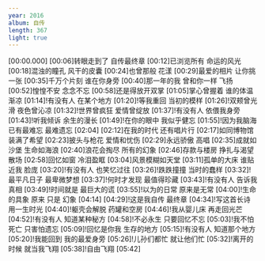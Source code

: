 ```yaml
---
year: 2016
album: 自传
length: 367
light: true
---
```

[00:00.000]
[00:06]转眼走到了 自传最终章
[00:12]已浏览所有 命运的风光
[00:18]混浊的瞳孔 风干的皮囊
[00:24]也曾那般 花漾
[00:29]最爱的相片 让你挑一张
[00:35]千万个片刻 谁在你身旁
[00:40]那一年的我 曾和你一样 飞扬
[00:52]惶惶不安 念念不忘
[00:58]还是得放开双掌
[01:05]掌心曾握着 谁的体温 渐凉
[01:14]!有没有人 在某个地方
[01:20]!等我重回 当初的模样
[01:26]!双颊曾光滑 夜色曾沁凉
[01:32]!世界曾疯狂 爱情曾绽放
[01:37]!有没有人 依偎我身旁
[01:43]!听我倾诉 余生的漫长
[01:49]!在你的眼中 我似乎健忘
[01:55]!因为我脑海 已有最难忘 最难遗忘
[02:04]
[02:12]在我的时代 还有唱片行
[02:17]如同博物馆 装满了希望
[02:23]披头与枪花 爱情和忧伤
[02:29]永远骄傲 高唱
[02:35]成就如沙堡 生命如海浪
[02:40]浪花会掏尽 所有的幻象
[02:46]存款与楼房 挣扎与渴望 散场
[02:58]回忆如窗 冷泪盈眶
[03:04]风景模糊如天堂
[03:11]孤单的大床 谁贴近我 脸庞
[03:20]!有没有人 也笑忆过往
[03:26]!跌跌撞撞 当时的蠢样
[03:32]!最平凡日子 最卑微梦想
[03:37]!何时才发现 最值得珍藏
[03:43]!有没有人 告诉我真相
[03:49]!时间就是 最巨大的谎
[03:55]!以为的日常 原来是无常
[04:00]!生命的具象 原来 只是 幻象
[04:14]
[04:29]!这是我自传 最终章
[04:34]!写这首长诗 用一生时光
[04:40]!躯壳会解脱 药罐和空房
[04:46]!我从婴儿床 再走回光芒
[04:52]!有没有人 知道某种秘方
[04:58]!不必永生 只要回忆不忘
[05:03]!我不怕死亡 只害怕遗忘
[05:09]!回忆是你我 生存的地方
[05:15]!有没有人 知道那个地方
[05:20]!我能回到 我的最爱身旁
[05:26]!儿孙们都忙 就让他们忙
[05:32]!离开的时候 就当我飞翔
[05:38]!自由飞翔
[05:42]